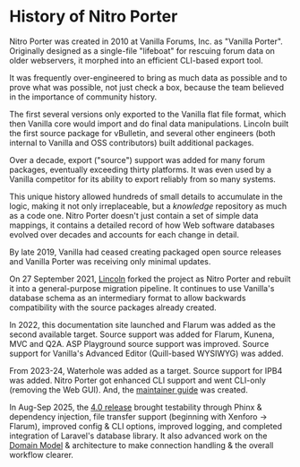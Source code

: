 # History of Nitro Porter

Nitro Porter was created in 2010 at Vanilla Forums, Inc. as "Vanilla Porter".
Originally designed as a single-file "lifeboat" for rescuing forum data on older webservers, it morphed into an efficient CLI-based export tool.

It was frequently over-engineered to bring as much data as possible and to prove what was possible, not just check a box,
because the team believed in the importance of community history.

The first several versions only exported to the Vanilla flat file format, which then Vanilla core would import and do final data manipulations.
Lincoln built the first source package for vBulletin, and several other engineers (both internal to Vanilla and OSS contributors) built additional packages.

Over a decade, export ("source") support was added for many forum packages, eventually exceeding thirty platforms.
It was even used by a Vanilla competitor for its ability to export reliably from so many systems.

This unique history allowed hundreds of small details to accumulate in the logic, making it not only irreplaceable,
but a _knowledge_ repository as much as a code one. Nitro Porter doesn't just contain a set of simple data mappings,
it contains a detailed record of how Web software databases evolved over decades and accounts for each change in detail.

By late 2019, Vanilla had ceased creating packaged open source releases and Vanilla Porter was receiving only minimal updates.

On 27 September 2021, [Lincoln](https://lincolnwebs.com/about/) forked the project as Nitro Porter and rebuilt it into a general-purpose migration pipeline.
It continues to use Vanilla's database schema as an intermediary format to allow backwards compatibility with the source packages already created.

In 2022, this documentation site launched and Flarum was added as the second available target.
Source support was added for Flarum, Kunena, MVC and Q2A. ASP Playground source support was improved.
Source support for Vanilla's Advanced Editor (Quill-based WYSIWYG) was added.

From 2023-24, Waterhole was added as a target. Source support for IPB4 was added. Nitro Porter got enhanced CLI support and went CLI-only
(removing the Web GUI). And, the [maintainer guide](/maintain) was created.

In Aug-Sep 2025, the [4.0 release](https://github.com/prosembler/nitro-porter/releases/tag/v4.0) brought 
testability through Phinx & dependency injection, file transfer support (beginning with Xenforo -> Flarum),
improved config & CLI options, improved logging, and completed integration of Laravel's database library.
It also advanced work on the [Domain Model](https://nitroporter.org/domain.html#domain-diagram) & architecture
to make connection handling & the overall workflow clearer.
